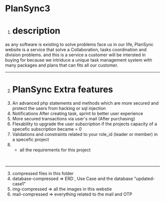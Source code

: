 # PlanSync3
1) <h1> description </h1>
as any software is existing to solve problems face us in our life,
PlanSync website is a service that solve a Collaboration, tasks coordination and division problems.
and this is a service a customer will be intersted in buying for because we intriduce 
a unique task management system with many packages and plans that can fits all our customer.
<br>
<hr>
  

2) <h1> PlanSync Extra features </h1>
  1) An advanced php statements and methods which are more secured and protect the users from hacking or sql injection 
  2) Notifications After creating task, sprint to better user experience
  3) More secured transactions via user's mail (After purchasing)
  4) Flexability to upgrade the user subscription if the  projects capacity of a specefic subscription became = 0 
  5) Validations and constraints related to your role_id (leader or member) in a specefic project
  6) + all the requirements for this project

<br>
<hr>


3) compressed files in this folder
  1) database-compressed => ERD , Use Case and the database "updated-case1"
  2) img-compressed => all the images in this webstie
  3) mail-compressed => everything related to the mail and OTP
     

















